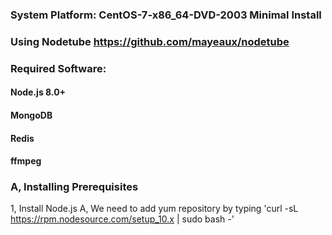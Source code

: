 ### System Platform: CentOS-7-x86_64-DVD-2003 Minimal Install

### Using Nodetube https://github.com/mayeaux/nodetube

### Required Software: 
#### Node.js 8.0+
#### MongoDB
#### Redis
#### ffmpeg

### A, Installing Prerequisites

1, Install Node.js
   A, We need to add yum repository by typing 'curl -sL https://rpm.nodesource.com/setup_10.x | sudo bash -'
